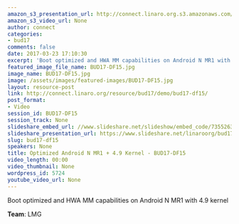 ```yaml
---
amazon_s3_presentation_url: http://connect.linaro.org.s3.amazonaws.com/bud17/Presentations/BUD17-DF15.pdf
amazon_s3_video_url: None
author: connect
categories:
- bud17
comments: false
date: 2017-03-23 17:10:30
excerpt: 'Boot optimized and HWA MM capabilities on Android N MR1 with 4.9 kernel'
featured_image_file_name: BUD17-DF15.jpg
image_name: BUD17-DF15.jpg
image: /assets/images/featured-images/BUD17-DF15.jpg
layout: resource-post
link: http://connect.linaro.org/resource/bud17/demo/bud17-df15/
post_format:
- Video
session_id: BUD17-DF15
session_track: None
slideshare_embed_url: //www.slideshare.net/slideshow/embed_code/73552637
slideshare_presentation_url: https://www.slideshare.net/linaroorg/bud17df15-optimized-android-n-mr1-49-kernel
slug: bud17-df15
speakers: None
title: Optimized Android N MR1 + 4.9 Kernel - BUD17-DF15
video_length: 00:00
video_thumbnail: None
wordpress_id: 5724
youtube_video_url: None
---
```


Boot optimized and HWA MM capabilities on Android N MR1 with 4.9 kernel

**Team**: LMG
